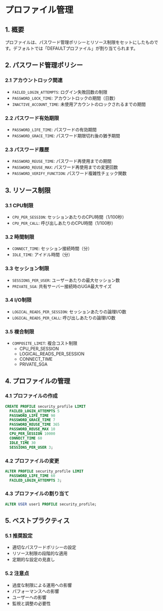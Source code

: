 # プロファイル管理

## 1. 概要
プロファイルは、パスワード管理ポリシーとリソース制限をセットにしたものです。デフォルトでは「DEFAULTプロファイル」が割り当てられます。

## 2. パスワード管理ポリシー

### 2.1 アカウントロック関連
- `FAILED_LOGIN_ATTEMPTS`: ログイン失敗回数の制限
- `PASSWORD_LOCK_TIME`: アカウントロックの期間（日数）
- `INACTIVE_ACCOUNT_TIME`: 未使用アカウントのロックされるまでの期間
### 2.2 パスワード有効期限
- `PASSWORD_LIFE_TIME`: パスワードの有効期間
- `PASSWORD_GRACE_TIME`: パスワード期限切れ後の猶予期間
### 2.3 パスワード履歴
- `PASSWORD_REUSE_TIME`: パスワード再使用までの期間
- `PASSWORD_REUSE_MAX`: パスワード再使用までの変更回数
- `PASSWORD_VERIFY_FUNCTION`: パスワード複雑性チェック関数

## 3. リソース制限

### 3.1 CPU制限
- `CPU_PER_SESSION`: セッションあたりのCPU時間（1/100秒）
- `CPU_PER_CALL`: 呼び出しあたりのCPU時間（1/100秒）
### 3.2 時間制限
- `CONNECT_TIME`: セッション接続時間（分）
- `IDLE_TIME`: アイドル時間（分）
### 3.3 セッション制限
- `SESSIONS_PER_USER`: ユーザーあたりの最大セッション数
- `PRIVATE_SGA`: 共有サーバー接続時のUGA最大サイズ
### 3.4 I/O制限
- `LOGICAL_READS_PER_SESSION`: セッションあたりの論理I/O数
- `LOGICAL_READS_PER_CALL`: 呼び出しあたりの論理I/O数
### 3.5 複合制限
- `COMPOSITE_LIMIT`: 複合コスト制限
  - CPU_PER_SESSION
  - LOGICAL_READS_PER_SESSION
  - CONNECT_TIME
  - PRIVATE_SGA
## 4. プロファイルの管理
### 4.1 プロファイルの作成
```sql
CREATE PROFILE security_profile LIMIT
  FAILED_LOGIN_ATTEMPTS 5
  PASSWORD_LIFE_TIME 90
  PASSWORD_GRACE_TIME 7
  PASSWORD_REUSE_TIME 365
  PASSWORD_REUSE_MAX 10
  CPU_PER_SESSION 10000
  CONNECT_TIME 60
  IDLE_TIME 30
  SESSIONS_PER_USER 3;
```
### 4.2 プロファイルの変更
```sql
ALTER PROFILE security_profile LIMIT
  PASSWORD_LIFE_TIME 60
  FAILED_LOGIN_ATTEMPTS 3;
```
### 4.3 プロファイルの割り当て
```sql
ALTER USER user1 PROFILE security_profile;
```
## 5. ベストプラクティス
### 5.1 推奨設定
- 適切なパスワードポリシーの設定
- リソース制限の段階的な適用
- 定期的な設定の見直し

### 5.2 注意点
- 過度な制限による運用への影響
- パフォーマンスへの影響
- ユーザーへの影響
- 監視と調整の必要性